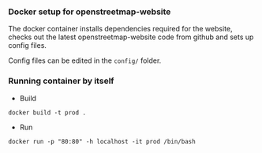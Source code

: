 ### Docker setup for openstreetmap-website

The docker container installs dependencies required for the website, checks out the latest openstreetmap-website code from github and sets up config files.

Config files can be edited in the `config/` folder.


### Running container by itself

- Build

```
docker build -t prod .

```

- Run

```
docker run -p "80:80" -h localhost -it prod /bin/bash
```
